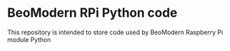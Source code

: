 # BeoModern RPi Python code

This repository is intended to store code used by BeoModern Raspberry Pi module Python
